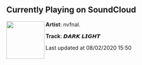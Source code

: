 ## Currently Playing on SoundCloud

[<img align="left" width="100" src="https://i1.sndcdn.com/artworks-wLuk5aC5jt846OU6-h0JMLQ-t50x50.jpg">](https://soundcloud.com/nvfnal/dark-light)

**Artist**: nvfnal. 

**Track**: 𝘿𝘼𝙍𝙆 𝙇𝙄𝙂𝙃𝙏

Last updated at 08/02/2020 15:50
